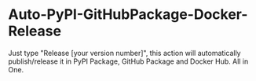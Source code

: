# Auto-PyPI-GitHubPackage-Docker-Release
Just type "Release [your version number]", this action will automatically publish/release it in PyPI Package, GitHub Package and Docker Hub. All in One.
